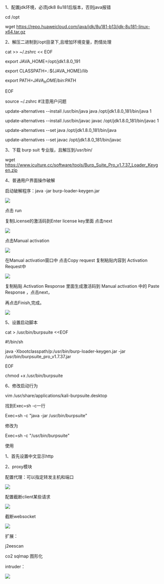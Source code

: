 1、配置jdk环境，必须jdk8 8u181后版本，否则java报错

cd /opt

wget https://repo.huaweicloud.com/java/jdk/8u181-b13/jdk-8u181-linux-x64.tar.gz



2、解压二进制到/opt目录下,且增加环境变量，酌情处理

cat >> ~/.zshrc << EOF

 export JAVA_HOME=/opt/jdk1.8.0_191

 export CLASSPATH=.:${JAVA_HOME}/lib

 export PATH=${JAVA_HOME}/bin:$PATH

EOF

source ~/.zshrc #注意用户问题

update-alternatives --install /usr/bin/java java /opt/jdk1.8.0_181/bin/java 1


update-alternatives --install /usr/bin/javac javac /opt/jdk1.8.0_181/bin/javac 1


update-alternatives --set java /opt/jdk1.8.0_181/bin/java


update-alternatives --set javac /opt/jdk1.8.0_181/bin/javac





3、下载 burp suit 专业版，且解压到/usr/bin/

wget https://www.iculture.cc/software/tools/Burp_Suite_Pro_v1.7.37_Loader_Keygen.zip






4、普通用户界面操作破解

启动破解程序：java -jar burp-loader-keygen.jar



![](../../../_resources/WEBRESOURCE82d58394529d9325e49b3c0da0506b10.png)

点击 run

复制License的激活码到Enter  license key里面 点击next



![](../../../_resources/WEBRESOURCE5f2acff5de09baffee9b425e0ecdbd9f.png)

点击Manual activation



![](../../../_resources/WEBRESOURCE228b2aa17ed1c96c2b8bae6195aab1b0.png)

在Manual  activation窗口中 点击Copy request 复制粘贴内容到 Activation Request中



![](../../../_resources/WEBRESOURCE909f4ed097eaaaf8a8b9a3bb024a5554.png)

复制粘贴 Activation Response 里面生成激活码到 Manual  activation 中的 Paste Response ，点击next，





再点击Finish,完成。







![](../../../_resources/WEBRESOURCE5592ae36c40fa737502d08b6a7719002.png)





5、设置启动脚本

cat > /usr/bin/burpsuite <<EOF

#!/bin/sh


java -Xbootclasspath/p:/usr/bin/burp-loader-keygen.jar -jar /usr/bin/burpsuite_pro_v1.7.37.jar

EOF



chmod +x /usr/bin/burpsuite



6、修改启动行为

vim /usr/share/applications/kali-burpsuite.desktop



找到Exec=sh -c一行

Exec=sh -c "java -jar /usr/bin/burpsuite"

修改为

Exec=sh -c "/usr/bin/burpsuite"









使用



1、首先设置中文显示http

2、proxy模块

配置代理：可以指定转发主机和端口



![](../../../_resources/WEBRESOURCE2d5f0d2a922eae3dc4cd3416a585809d.png)

配置截断client某些请求



![](../../../_resources/WEBRESOURCE5be187dfe4d022ae471c5a7f29c83168.png)

截断websocket



![](../../../_resources/WEBRESOURCEd408eab364fe4910d319c1311717d83c.png)





扩展：

j2eescan

co2    sqlmap 图形化



intruder：



![](../../../_resources/WEBRESOURCE41aa3439ce926ccc909dcf54b9def17e.png)

